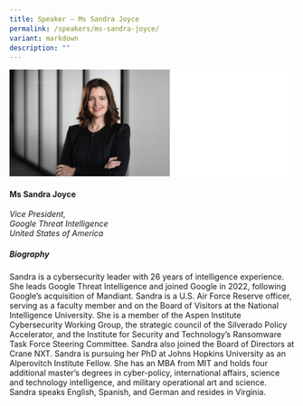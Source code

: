 ```yaml
---
title: Speaker – Ms Sandra Joyce
permalink: /speakers/ms-sandra-joyce/
variant: markdown
description: ""
---
```

![](/images/2024%20speakers/Sandra_Joyce.png)
#### **Ms Sandra Joyce**

*Vice President, <br> Google Threat Intelligence<br>United States of America*

##### **Biography**
Sandra is a cybersecurity leader with 26 years of intelligence experience. She leads Google Threat Intelligence and joined Google in 2022, following Google’s acquisition of Mandiant. 
Sandra is a U.S. Air Force Reserve officer, serving as a faculty member and on the Board of Visitors at the National Intelligence University. She is a member of the Aspen Institute Cybersecurity Working Group, the strategic council of the Silverado Policy Accelerator, and the Institute for Security and Technology’s Ransomware Task Force Steering Committee. Sandra also joined the Board of Directors at Crane NXT. 
Sandra is pursuing her PhD at Johns Hopkins University as an Alperovitch Institute Fellow. She has an MBA from MIT and holds four additional master’s degrees in cyber-policy, international affairs, science and technology intelligence, and military operational art and science. Sandra speaks English, Spanish, and German and resides in Virginia.
